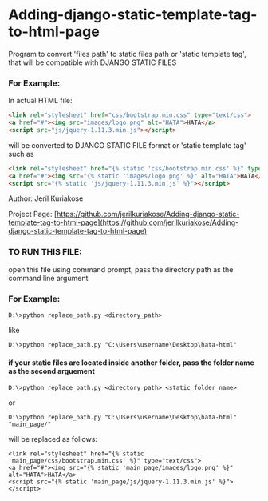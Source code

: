 # Adding-django-static-template-tag-to-html-page

Program to convert 'files path' to static files path or 'static template tag', that will be compatible with DJANGO STATIC FILES

### For Example:
In actual HTML file:
```html
<link rel="stylesheet" href="css/bootstrap.min.css" type="text/css">
<a href="#"><img src="images/logo.png" alt="HATA">HATA</a>
<script src="js/jquery-1.11.3.min.js"></script>
```
will be converted to DJANGO STATIC FILE format or 'static template tag' such as
```html
<link rel="stylesheet" href="{% static 'css/bootstrap.min.css' %}" type="text/css">
<a href="#"><img src="{% static 'images/logo.png' %}" alt="HATA">HATA</a>
<script src="{% static 'js/jquery-1.11.3.min.js' %}"></script>
```

Author: Jeril Kuriakose

Project Page: [https://github.com/jerilkuriakose/Adding-django-static-template-tag-to-html-page](https://github.com/jerilkuriakose/Adding-django-static-template-tag-to-html-page)

### TO RUN THIS FILE:
open this file using command prompt,
pass the directory path as the command line argument

### For Example:
```
D:\>python replace_path.py <directory_path>
```
like
```
D:\>python replace_path.py "C:\Users\username\Desktop\hata-html"
```
#### if your static files are located inside another folder, pass the folder name as the second arguement
```
D:\>python replace_path.py <directory_path> <static_folder_name>
```
or
```
D:\>python replace_path.py "C:\Users\username\Desktop\hata-html" "main_page/"
```
will be replaced as follows:
```
<link rel="stylesheet" href="{% static 'main_page/css/bootstrap.min.css' %}" type="text/css">
<a href="#"><img src="{% static 'main_page/images/logo.png' %}" alt="HATA">HATA</a>
<script src="{% static 'main_page/js/jquery-1.11.3.min.js' %}"></script>
```